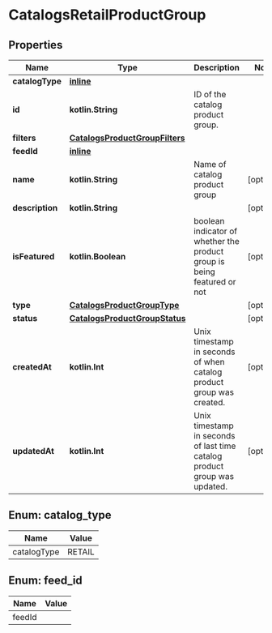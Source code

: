 
# CatalogsRetailProductGroup

## Properties
Name | Type | Description | Notes
------------ | ------------- | ------------- | -------------
**catalogType** | [**inline**](#CatalogType) |  | 
**id** | **kotlin.String** | ID of the catalog product group. | 
**filters** | [**CatalogsProductGroupFilters**](CatalogsProductGroupFilters.md) |  | 
**feedId** | [**inline**](#FeedId) |  | 
**name** | **kotlin.String** | Name of catalog product group |  [optional]
**description** | **kotlin.String** |  |  [optional]
**isFeatured** | **kotlin.Boolean** | boolean indicator of whether the product group is being featured or not |  [optional]
**type** | [**CatalogsProductGroupType**](CatalogsProductGroupType.md) |  |  [optional]
**status** | [**CatalogsProductGroupStatus**](CatalogsProductGroupStatus.md) |  |  [optional]
**createdAt** | **kotlin.Int** | Unix timestamp in seconds of when catalog product group was created. |  [optional]
**updatedAt** | **kotlin.Int** | Unix timestamp in seconds of last time catalog product group was updated. |  [optional]


<a id="CatalogType"></a>
## Enum: catalog_type
Name | Value
---- | -----
catalogType | RETAIL


<a id="FeedId"></a>
## Enum: feed_id
Name | Value
---- | -----
feedId | 



